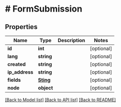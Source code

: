 # # FormSubmission

## Properties

Name | Type | Description | Notes
------------ | ------------- | ------------- | -------------
**id** | **int** |  | [optional]
**lang** | **string** |  | [optional]
**created** | **string** |  | [optional]
**ip_address** | **string** |  | [optional]
**fields** | [**Sting**](Sting.md) |  | [optional]
**node** | **object** |  | [optional]

[[Back to Model list]](../../README.md#models) [[Back to API list]](../../README.md#endpoints) [[Back to README]](../../README.md)

